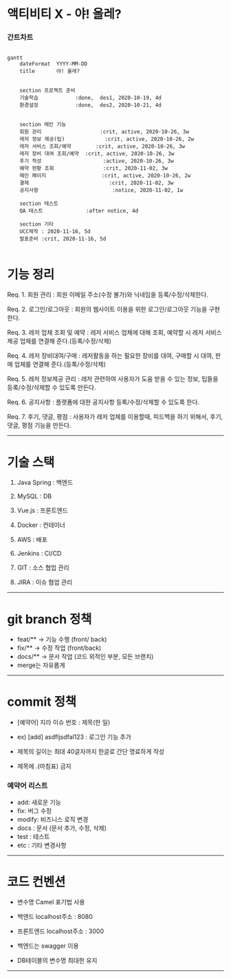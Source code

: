 # 액티비티 X - 야! 올레?

### 간트차트

```mermaid

gantt
    dateFormat  YYYY-MM-DD
    title       야! 올레?


    section 프로젝트 준비
    기술학습            :done,  des1, 2020-10-19, 4d
    환경설정 	        :done,  des2, 2020-10-21, 4d
    

    section 메인 기능
    회원 관리					:crit, active, 2020-10-26, 3w
	레저 정보 제공(팁)				:crit, active, 2020-10-26, 2w
	레저 서비스 조회/예약		:crit, active, 2020-10-26, 3w
	레저 장비 대여 조회/예약	:crit, active, 2020-10-26, 3w
	후기 작성					 :active, 2020-10-26, 3w
	예약 현황 조회				:crit, 2020-11-02, 3w
	메인 페이지					:crit, active, 2020-10-26, 2w
	결제							:crit, 2020-11-02, 3w
	공지사항						:notice, 2020-11-02, 1w

    section 테스트
    QA 테스트          	:after notice, 4d
    
    section 기타
    UCC제작 : 2020-11-16, 5d
    발표준비 :crit, 2020-11-16, 5d
    
```



# 기능 정리

Req. 1.	회원 관리 :	회원 이메일 주소(수정 불가)와 닉네임을 등록/수정/삭제한다.

Req. 2.	로그인/로그아웃 : 회원의 웹사이트 이용을 위한 로그인/로그아웃 기능을 구현한다.

Req. 3.	레저 업체 조회 및 예약 : 레저 서비스 업체에 대해 조회, 예약할 시 레저 서비스 제공 업체를 연결해 준다.(등록/수정/삭제)

Req. 4.	레저 장비대여/구매 : 레저활동을 하는 필요한 장비를 대여, 구매할 시 대여, 판매 업체를 연결해 준다.(등록/수정/삭제)

Req. 5.	레저 정보제공 관리 : 레저 관련하여 사용자가 도움 받을 수 있는 정보, 팁들을 등록/수정/삭제할 수 있도록 만든다.

Req. 6.	공지사항 : 플랫폼에 대한 공지사항 등록/수정/삭제할 수 있도록 한다.

Req. 7.	후기, 댓글, 평점 : 사용자가 레저 업체를 이용할때, 피드백을 하기 위해서, 후기, 댓글, 평점 기능을 만든다.

--------------------------------------------------------------------

#  기술 스택

1. Java Spring : 백엔드

2. MySQL :	DB

3. Vue.js : 프론트엔드

4. Docker : 컨테이너

5. AWS	: 배포

6. Jenkins : CI/CD

7. GIT : 소스 협업 관리

8. JIRA : 이슈 협업 관리

----------------------------------------------------------------------

# git branch 정책

- feat/** → 기능 수행 (front/ back)
- fix/** → 수정 작업 (front/back)
- docs/** → 문서 작업 (코드 외적인 부분, 모든 브랜치)
- merge는 자유롭게

----------------------------------------------------------------------

# commit 정책

- [예약어] 지라 이슈 번호 : 제목(한 일)

- ex) [add] asdfljsdfal123 : 로그인 기능 추가

- 제목의 길이는 최대 40글자까지 한글로 간단 명료하게 작성
- 제목에 .(마침표) 금지

### 예약어 리스트

- add: 새로운 기능
- fix: 버그 수정
- modify: 비즈니스 로직 변경
- docs : 문서 (문서 추가, 수정, 삭제)
- test : 테스트
- etc : 기타 변경사항

-------------------------------------------------------------------

# 코드 컨벤션

- 변수명 Camel 표기법 사용

- 백엔드 localhost주소 : 8080
- 프론트엔드 localhost주소 : 3000
- 백엔드는 swagger 이용
- DB테이블의 변수명 최대한 유지

-------------------------------------------------------------------




